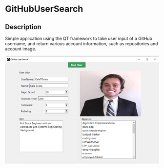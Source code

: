 # GitHubUserSearch

## Description
Simple application using the QT framework to take user input of a GitHub username, and return 
various account information, such as repositories and account image.

![ApplicationExample](/AppPic.png)

